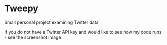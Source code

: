 # Tweepy
Small personal project examining Twitter data

If you do not have a Twitter API key and would like to see how my code runs - see the screenshot image
